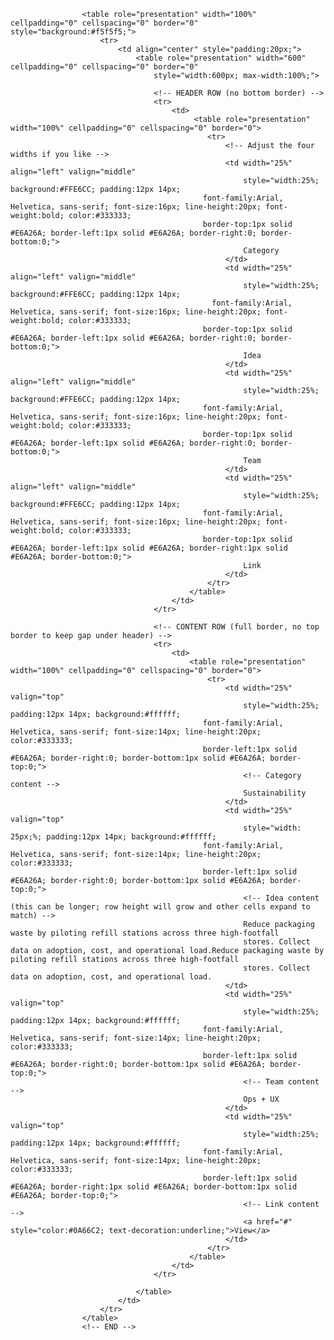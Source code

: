  <!-- START: Header + content table (Outlook safe, inline CSS) -->
                    <table role="presentation" width="100%" cellpadding="0" cellspacing="0" border="0" style="background:#f5f5f5;">
                        <tr>
                            <td align="center" style="padding:20px;">
                                <table role="presentation" width="600" cellpadding="0" cellspacing="0" border="0"
                                    style="width:600px; max-width:100%;">
                    
                                    <!-- HEADER ROW (no bottom border) -->
                                    <tr>
                                        <td>
                                             <table role="presentation" width="100%" cellpadding="0" cellspacing="0" border="0">
                                                <tr>
                                                    <!-- Adjust the four widths if you like -->
                                                    <td width="25%" align="left" valign="middle"
                                                        style="width:25%; background:#FFE6CC; padding:12px 14px;
                                               font-family:Arial, Helvetica, sans-serif; font-size:16px; line-height:20px; font-weight:bold; color:#333333;
                                               border-top:1px solid #E6A26A; border-left:1px solid #E6A26A; border-right:0; border-bottom:0;">
                                                        Category
                                                    </td>
                                                    <td width="25%" align="left" valign="middle"
                                                        style="width:25%; background:#FFE6CC; padding:12px 14px;
                                                 font-family:Arial, Helvetica, sans-serif; font-size:16px; line-height:20px; font-weight:bold; color:#333333;
                                               border-top:1px solid #E6A26A; border-left:1px solid #E6A26A; border-right:0; border-bottom:0;">
                                                        Idea
                                                    </td>
                                                    <td width="25%" align="left" valign="middle"
                                                        style="width:25%; background:#FFE6CC; padding:12px 14px;
                                               font-family:Arial, Helvetica, sans-serif; font-size:16px; line-height:20px; font-weight:bold; color:#333333;
                                               border-top:1px solid #E6A26A; border-left:1px solid #E6A26A; border-right:0; border-bottom:0;">
                                                        Team
                                                    </td>
                                                    <td width="25%" align="left" valign="middle"
                                                        style="width:25%; background:#FFE6CC; padding:12px 14px;
                                               font-family:Arial, Helvetica, sans-serif; font-size:16px; line-height:20px; font-weight:bold; color:#333333;
                                               border-top:1px solid #E6A26A; border-left:1px solid #E6A26A; border-right:1px solid #E6A26A; border-bottom:0;">
                                                        Link
                                                    </td>
                                                </tr>
                                            </table>
                                        </td>
                                    </tr>
                    
                                    <!-- CONTENT ROW (full border, no top border to keep gap under header) -->
                                    <tr>
                                        <td>
                                            <table role="presentation" width="100%" cellpadding="0" cellspacing="0" border="0">
                                                <tr>
                                                    <td width="25%" valign="top"
                                                        style="width:25%; padding:12px 14px; background:#ffffff;
                                               font-family:Arial, Helvetica, sans-serif; font-size:14px; line-height:20px; color:#333333;
                                               border-left:1px solid #E6A26A; border-right:0; border-bottom:1px solid #E6A26A; border-top:0;">
                                                        <!-- Category content -->
                                                        Sustainability
                                                    </td>
                                                    <td width="25%" valign="top"
                                                        style="width: 25px;%; padding:12px 14px; background:#ffffff;
                                               font-family:Arial, Helvetica, sans-serif; font-size:14px; line-height:20px; color:#333333;
                                               border-left:1px solid #E6A26A; border-right:0; border-bottom:1px solid #E6A26A; border-top:0;">
                                                        <!-- Idea content (this can be longer; row height will grow and other cells expand to match) -->
                                                        Reduce packaging waste by piloting refill stations across three high-footfall
                                                        stores. Collect data on adoption, cost, and operational load.Reduce packaging waste by piloting refill stations across three high-footfall
                                                        stores. Collect data on adoption, cost, and operational load.
                                                    </td>
                                                    <td width="25%" valign="top"
                                                        style="width:25%; padding:12px 14px; background:#ffffff;
                                               font-family:Arial, Helvetica, sans-serif; font-size:14px; line-height:20px; color:#333333;
                                               border-left:1px solid #E6A26A; border-right:0; border-bottom:1px solid #E6A26A; border-top:0;">
                                                        <!-- Team content -->
                                                        Ops + UX
                                                    </td>
                                                    <td width="25%" valign="top"
                                                        style="width:25%; padding:12px 14px; background:#ffffff;
                                               font-family:Arial, Helvetica, sans-serif; font-size:14px; line-height:20px; color:#333333;
                                               border-left:1px solid #E6A26A; border-right:1px solid #E6A26A; border-bottom:1px solid #E6A26A; border-top:0;">
                                                        <!-- Link content -->
                                                        <a href="#" style="color:#0A66C2; text-decoration:underline;">View</a>
                                                    </td>
                                                </tr>
                                            </table>
                                        </td>
                                    </tr>
                    
                                </table>
                            </td>
                        </tr>
                    </table>
                    <!-- END -->
